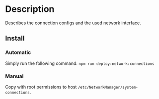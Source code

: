 # Description
Describes the connection configs and the used network interface.

## Install
### Automatic
Simply run the following command: `npm run deploy:network:connections`

### Manual
Copy with root permissions to host `/etc/NetworkManager/system-connections`.
